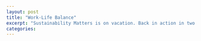 ```yaml
---
layout: post
title: "Work-Life Balance"
excerpt: "Sustainability Matters is on vacation. Back in action in two weeks. "
categories:
---
```

